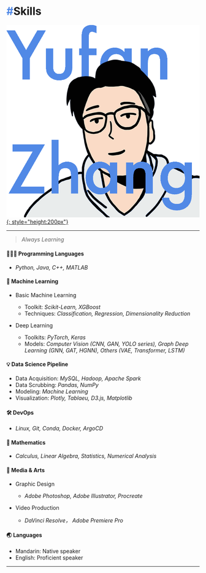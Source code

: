 # <span style="color:#5189e6">**#**</span>**Skills**

[![YUFAN](../img/logos/logo8_en.png){: style="height:200px"}](../index.md)

<!-- ## <span style="color:#5189e6">**#**</span>**Skills** -->

---

> *Always Learning*

#### 👨🏻‍💻 Programming Languages

- *Python, Java, C++, MATLAB*

#### 🤖 Machine Learning

- Basic Machine Learning

    - Toolkit: *Scikit-Learn, XGBoost*
    - Techniques: *Classification, Regression, Dimensionality Reduction*

- Deep Learning

    - Toolkits: *PyTorch, Keras*
    - Models: *Computer Vision (CNN, GAN, YOLO series), Graph Deep Learning (GNN, GAT, HGNN), Others (VAE, Transformer, LSTM)*

#### 💡 Data Science Pipeline

- Data Acquisition: *MySQL, Hadoop, Apache Spark*
- Data Scrubbing: *Pandas, NumPy*
- Modeling: *Machine Learning*
- Visualization: *Plotly, Tablaeu, D3.js, Matplotlib*


#### 🛠 DevOps

- *Linux, Git, Conda, Docker, ArgoCD*

#### 🎱 Mathematics

- *Calculus, Linear Algebra, Statistics, Numerical Analysis*

#### 🎨 Media & Arts

- Graphic Design
    - *Adobe Photoshop, Adobe Illustrator, Procreate*

- Video Production
    - *DaVinci Resolve， Adobe Premiere Pro*

#### 🌏 Languages

- Mandarin: Native speaker
- English: Proficient speaker

---
<!-- 
## Following is a list of relevant tags:

[TAGS] -->